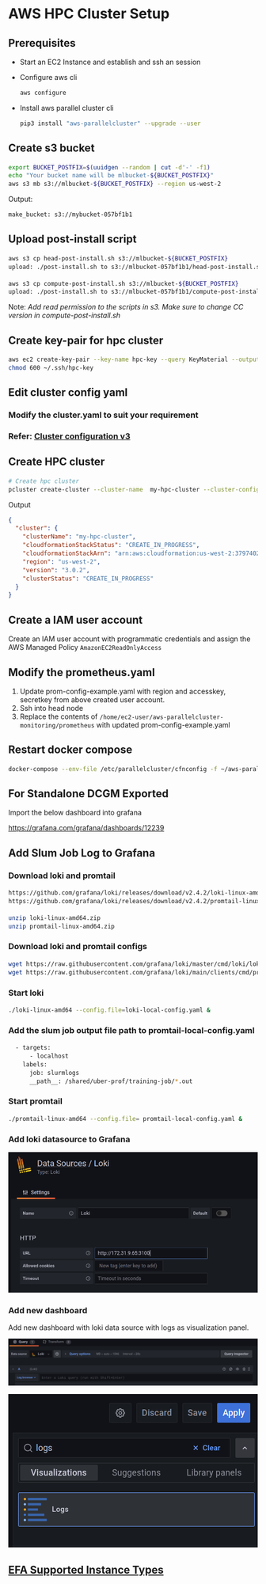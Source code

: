 # AWS HPC Cluster Setup

## Prerequisites

* Start an EC2 Instance and establish and ssh an session
* Configure aws cli

  ```bash
  aws configure
  ```

* Install aws parallel cluster cli

  ```bash
  pip3 install "aws-parallelcluster" --upgrade --user
  ```

## Create s3 bucket

```bash
export BUCKET_POSTFIX=$(uuidgen --random | cut -d'-' -f1)
echo "Your bucket name will be mlbucket-${BUCKET_POSTFIX}"
aws s3 mb s3://mlbucket-${BUCKET_POSTFIX} --region us-west-2
```

Output:

```bash
make_bucket: s3://mybucket-057bf1b1
```

## Upload post-install script

```bash
aws s3 cp head-post-install.sh s3://mlbucket-${BUCKET_POSTFIX}
upload: ./post-install.sh to s3://mlbucket-057bf1b1/head-post-install.sh

aws s3 cp compute-post-install.sh s3://mlbucket-${BUCKET_POSTFIX}
upload: ./post-install.sh to s3://mlbucket-057bf1b1/compute-post-install.sh
```

Note: *Add read permission to the scripts in s3. Make sure to change CC version in compute-post-install.sh*


## Create key-pair for hpc cluster

```bash
aws ec2 create-key-pair --key-name hpc-key --query KeyMaterial --output text > ~/.ssh/hpc-key
chmod 600 ~/.ssh/hpc-key
```

## Edit cluster config yaml

### Modify the cluster.yaml to suit your requirement

### Refer: [Cluster configuration v3](https://docs.aws.amazon.com/parallelcluster/latest/ug/cluster-configuration-file-v3.html)

## Create HPC cluster

```bash
# Create hpc cluster
pcluster create-cluster --cluster-name  my-hpc-cluster --cluster-configuration cluster.yaml
```

Output

```json
{
  "cluster": {
    "clusterName": "my-hpc-cluster",
    "cloudformationStackStatus": "CREATE_IN_PROGRESS",
    "cloudformationStackArn": "arn:aws:cloudformation:us-west-2:379740236983:stack/my-hpc-cluster/dc43a000-640b-11ec-846b-0a803e033d61",
    "region": "us-west-2",
    "version": "3.0.2",
    "clusterStatus": "CREATE_IN_PROGRESS"
  }
}
```

## Create a IAM user account

Create an IAM user account with programmatic credentials and assign the AWS Managed Policy `AmazonEC2ReadOnlyAccess`

## Modify the prometheus.yaml

1. Update prom-config-example.yaml with region and accesskey, secretkey from above created user account.
2. Ssh into head node
3. Replace the contents of `/home/ec2-user/aws-parallelcluster-monitoring/prometheus` with updated prom-config-example.yaml

## Restart docker compose

```bash
docker-compose --env-file /etc/parallelcluster/cfnconfig -f ~/aws-parallelcluster-monitoring/docker-compose/docker-compose.master.yml -p monitoring-master restart
```

## For Standalone DCGM Exported

Import the below dashboard into grafana

https://grafana.com/grafana/dashboards/12239

## Add Slum Job Log to Grafana

### Download loki and promtail

```bash
https://github.com/grafana/loki/releases/download/v2.4.2/loki-linux-amd64.zip
https://github.com/grafana/loki/releases/download/v2.4.2/promtail-linux-amd64.zip

unzip loki-linux-amd64.zip
unzip promtail-linux-amd64.zip
```

### Download loki and promtail configs

```bash
wget https://raw.githubusercontent.com/grafana/loki/master/cmd/loki/loki-local-config.yaml
wget https://raw.githubusercontent.com/grafana/loki/main/clients/cmd/promtail/promtail-local-config.yaml
```

### Start loki

```bash
./loki-linux-amd64 --config.file=loki-local-config.yaml &
```

### Add the slum job output file path to promtail-local-config.yaml

```bash
  - targets:
      - localhost
    labels:
      job: slurmlogs
      __path__: /shared/uber-prof/training-job/*.out
```

### Start promtail

```bash
./promtail-linux-amd64 --config.file= promtail-local-config.yaml &
```

### Add loki datasource to Grafana

![Add datasource](./images/loki_datasource.png)

### Add new dashboard

Add new dashboard with loki data source with logs as visualization panel.

![Add dashboard datasource](./images/dashboard_datasource.png)

![Add dashboard panel](./images/dashboard_panel.png)

## [EFA Supported Instance Types](https://docs.aws.amazon.com/AWSEC2/latest/UserGuide/efa.html#efa-instance-types)

